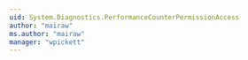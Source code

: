 ```yaml
---
uid: System.Diagnostics.PerformanceCounterPermissionAccess
author: "mairaw"
ms.author: "mairaw"
manager: "wpickett"
---
```


